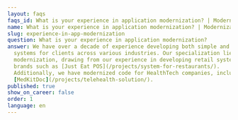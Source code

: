 ```yaml
---
layout: faqs
faqs_id: What is your experience in application modernization? | Modernization
name: What is your experience in application modernization? | Modernization
slug: experience-in-app-modernization
question: What is your experience in application modernization?
answer: We have over a decade of experience developing both simple and complex
  systems for clients across various industries. Our specialization lies in POS
  modernization, drawing from our experience in developing retail systems for
  brands such as [Just Eat POS](/projects/system-for-restaurants/).
  Additionally, we have modernized code for HealthTech companies, including
  [MedKitDoc](/projects/telehealth-solution/).
published: true
show_on_career: false
order: 1
language: en
---
```

